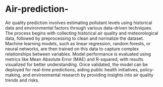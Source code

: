 # Air-prediction-
Air quality prediction involves estimating pollutant levels using historical data and environmental factors through various data-driven techniques. The process begins with collecting historical air quality and meteorological data, followed by preprocessing to clean and normalize the dataset. Machine learning models, such as linear regression, random forests, or neural networks, are then trained on this data to capture complex relationships between variables. Model performance is evaluated using metrics like Mean Absolute Error (MAE) and R-squared, with results visualized for better understanding. Once validated, the model can be deployed for real-time predictions, aiding public health initiatives, policy-making, and environmental research by providing insights into air quality trends and risks.
